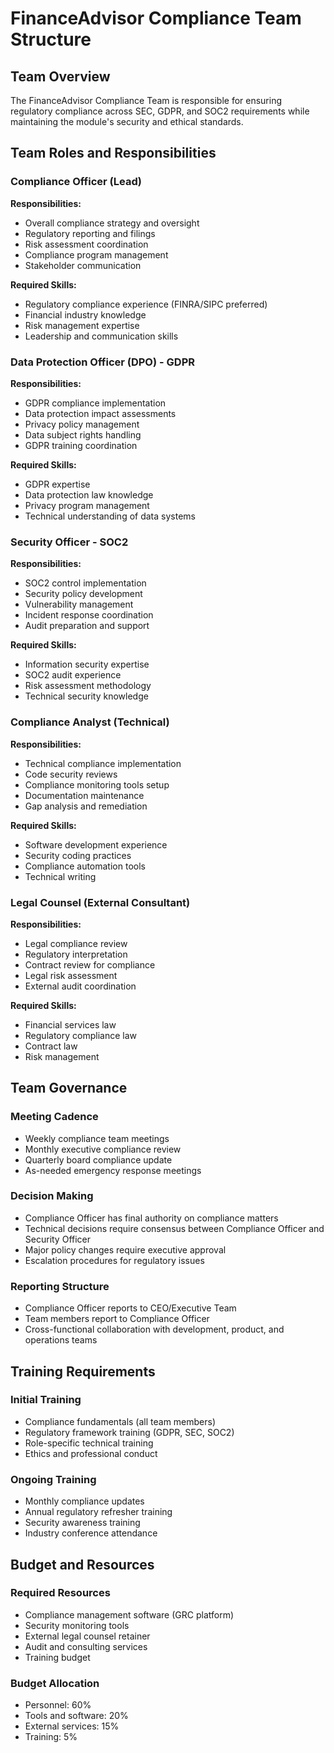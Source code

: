 # FinanceAdvisor Compliance Team Structure

## Team Overview
The FinanceAdvisor Compliance Team is responsible for ensuring regulatory compliance across SEC, GDPR, and SOC2 requirements while maintaining the module's security and ethical standards.

## Team Roles and Responsibilities

### Compliance Officer (Lead)
**Responsibilities:**
- Overall compliance strategy and oversight
- Regulatory reporting and filings
- Risk assessment coordination
- Compliance program management
- Stakeholder communication

**Required Skills:**
- Regulatory compliance experience (FINRA/SIPC preferred)
- Financial industry knowledge
- Risk management expertise
- Leadership and communication skills

### Data Protection Officer (DPO) - GDPR
**Responsibilities:**
- GDPR compliance implementation
- Data protection impact assessments
- Privacy policy management
- Data subject rights handling
- GDPR training coordination

**Required Skills:**
- GDPR expertise
- Data protection law knowledge
- Privacy program management
- Technical understanding of data systems

### Security Officer - SOC2
**Responsibilities:**
- SOC2 control implementation
- Security policy development
- Vulnerability management
- Incident response coordination
- Audit preparation and support

**Required Skills:**
- Information security expertise
- SOC2 audit experience
- Risk assessment methodology
- Technical security knowledge

### Compliance Analyst (Technical)
**Responsibilities:**
- Technical compliance implementation
- Code security reviews
- Compliance monitoring tools setup
- Documentation maintenance
- Gap analysis and remediation

**Required Skills:**
- Software development experience
- Security coding practices
- Compliance automation tools
- Technical writing

### Legal Counsel (External Consultant)
**Responsibilities:**
- Legal compliance review
- Regulatory interpretation
- Contract review for compliance
- Legal risk assessment
- External audit coordination

**Required Skills:**
- Financial services law
- Regulatory compliance law
- Contract law
- Risk management

## Team Governance

### Meeting Cadence
- Weekly compliance team meetings
- Monthly executive compliance review
- Quarterly board compliance update
- As-needed emergency response meetings

### Decision Making
- Compliance Officer has final authority on compliance matters
- Technical decisions require consensus between Compliance Officer and Security Officer
- Major policy changes require executive approval
- Escalation procedures for regulatory issues

### Reporting Structure
- Compliance Officer reports to CEO/Executive Team
- Team members report to Compliance Officer
- Cross-functional collaboration with development, product, and operations teams

## Training Requirements

### Initial Training
- Compliance fundamentals (all team members)
- Regulatory framework training (GDPR, SEC, SOC2)
- Role-specific technical training
- Ethics and professional conduct

### Ongoing Training
- Monthly compliance updates
- Annual regulatory refresher training
- Security awareness training
- Industry conference attendance

## Budget and Resources

### Required Resources
- Compliance management software (GRC platform)
- Security monitoring tools
- External legal counsel retainer
- Audit and consulting services
- Training budget

### Budget Allocation
- Personnel: 60%
- Tools and software: 20%
- External services: 15%
- Training: 5%
